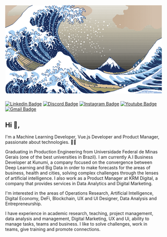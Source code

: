 # [![Klysman08](https://github.com/klysman08/klysman08/blob/master/1616150248161.gif)](https://github.com/klysman08/klysman08/blob/master/1616150248161.gif)
[![Linkedin Badge](https://img.shields.io/badge/-klysman08-blue?style=flat-square&logo=Linkedin&logoColor=white&link=https://www.linkedin.com/in/klysman08/)](https://www.linkedin.com/in/klysman08/)
[![Discord Badge](https://img.shields.io/badge/-klysman08-blue?style=flat-square&logo=Discord&logoColor=white&link=https://discordapp.com/users/584892602071908369/)](https://discordapp.com/users/584892602071908369/)
[![Instagram Badge](https://img.shields.io/badge/-klysman08-C13584?style=flat-square&logo=Instagram&logoColor=white&link=https://www.instagram.com/klysman.ka_/)](https://www.instagram.com/klysman.ka_/)
[![Youtube Badge](https://img.shields.io/badge/-klysman08-C13584?style=flat-square&logo=Youtube&logoColor=white&link=https://www.youtube.com/user/KlysmanRK/)](https://www.youtube.com/user/KlysmanRK/)
[![Gmail Badge](https://img.shields.io/badge/-klysman.rk@gmail.com-c14438?style=flat-square&logo=Gmail&logoColor=white&link=mailto:klysman.rk@gmail.com)](mailto:klysman.rk@gmail.com)


## Hi 👋, 
I'm a Machine Learning Developer, Vue.js Developer and Product Manager, passionate about technologies. 👨‍💻

Graduating in Production Engineering from Universidade Federal de Minas Gerais (one of the best universities in Brazil). I am currently A.I Business Developer at Kunumi, a company focused on the convergence between Deep Learning and Big Data in order to make forecasts for the areas of business, health and cities, solving complex challenges through the lenses of artificial intelligence. I also work as a Product Manager at KRM Digital, a company that provides services in Data Analytics and Digital Marketing.

I'm interested in the areas of Operations Research, Artificial Intelligence, Digital Economy, DeFi, Blockchain, UX and UI Designer, Data Analysis and Entrepreneurship.

I have experience in academic research, teaching, project management, data analysis and management, Digital Marketing, UX and Ui, ability to manage tasks, teams and business. I like to solve challenges, work in teams, give training and promote connections.
